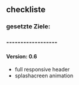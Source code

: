 ## checkliste
###
### gesetzte Ziele:
### ------------------


#### Version: 0.6
- full responsive header
- splashacreen animation
